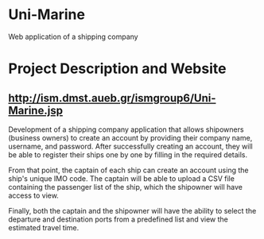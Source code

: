 # Uni-Marine
Web application of a shipping company

# Project Description and Website
## http://ism.dmst.aueb.gr/ismgroup6/Uni-Marine.jsp

Development of a shipping company application that allows shipowners (business owners) to create an account by providing their company name, username, and password. After successfully creating an account, they will be able to register their ships one by one by filling in the required details.

From that point, the captain of each ship can create an account using the ship's unique IMO code. The captain will be able to upload a CSV file containing the passenger list of the ship, which the shipowner will have access to view.

Finally, both the captain and the shipowner will have the ability to select the departure and destination ports from a predefined list and view the estimated travel time.
